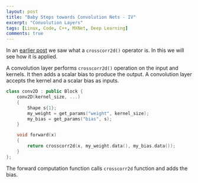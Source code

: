 ```yaml
---
layout: post
title: "Baby Steps towards Convolution Nets - IV"
excerpt: "Convolution Layers"
tags: [Linux, Code, C++, MXNet, Deep Learning]
comments: true
---
```

In an [earlier post](http://www.mycpu.org/building-block-convnets/) we saw what a ``crosscorr2d()`` operator is. In this we will
see how it is applied.

A convolution layer performs ``crosscorr2d()`` operation on the input and
kernels. It then adds a scalar bias to produce the output. A convolution layer
accepts the kernel and a scalar bias as inputs.

```cpp
class conv2D : public Block {
    conv2D(kernel_size, ...)
    {
        Shape s{1};
        my_weight = get_params("weight", kernel_size);
        my_bias = get_params("bias", s);
    }

    void forward(x)
    {
        return crosscorr2d(x, my_weight.data(), my_bias.data());
    }
};
```

The forward computation function calls ``crosscorr2d`` function and adds the
bias.
